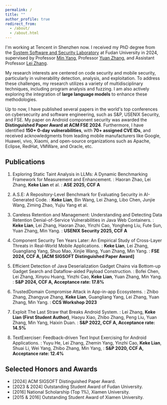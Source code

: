 ```yaml
---
permalink: /
title: ""
author_profile: true
redirect_from: 
  - /about/
  - /about.html
---
```

I'm working at Tencent in Shenzhen now. I received my PhD degree from the [System Software and Security Laboratory](https://secsys.fudan.edu.cn/) at Fudan University in 2024, supervised by Professor [Min Yang](https://secsys.fudan.edu.cn/members/faculty/ym/), Professor [Yuan Zhang](https://yuanxzhang.github.io/), and Assistant Professor [Lei Zhang](https://zxlfd.github.io/). 

<!-- I completed my Bachelor's degree from Xiamen University in 2018. -->

My research interests are centered on code security and mobile security, particularly in vulnerability detection, analysis, and exploitation. To address these challenges, my research utilizes a variety of multidisciplinary techniques, including program analysis and fuzzing. I am also actively exploring the integration of **large language models** to enhance these methodologies.

Up to now, I have published several papers in the world's top conferences on cybersecurity and software engineering, such as S&P, USENIX Security, and FSE. My paper on Android component security was awarded the **Distinguished Paper Award at ACM FSE 2024**.
Furthermore, I have identified **150+ 0-day vulnerabilities**, with **70+ assigned CVE IDs**, and received acknowledgments from leading mobile manufacturers like Google, Huawei, vivo, Xiaomi, and open-source organizations such as Apache, Eclipse, RedHat, VMWare, and Oracle, etc.

<!-- In the field of mobile security, I have received **acknowledgments and high-severity vulnerability recognitions from Google** and reported vulnerabilities to well-known mobile manufacturers such as **Huawei, vivo, and Xiaomi**. In the realm of open-source software, I have received **acknowledgments** from leading open-source project organizations, including **Apache, Eclipse, RedHat, VMWare, and Oracle**. -->

<!-- ## News
* [2025/01] One paper accepted by USENIX Security 2025! 
* [2024/06] Our paper received the **ACM SIGSOFT Distinguished Paper Award** at FSE 2024! -->


<!-- ## Background

* Fudan University &nbsp;(Ph.D. Candidate, Computer Science) &nbsp;&nbsp;&nbsp;&nbsp;&nbsp;&nbsp;&nbsp;&nbsp;&nbsp;&nbsp;&nbsp;&nbsp;&nbsp;&nbsp;&nbsp;&nbsp;&nbsp;&nbsp;&nbsp;&nbsp;&nbsp;&nbsp;&nbsp;&nbsp; 2018.09 - now
* Xiamen University (B.E. Software Engineering)    &nbsp;&nbsp;&nbsp;&nbsp;&nbsp;&nbsp;&nbsp;&nbsp;&nbsp;&nbsp;&nbsp;&nbsp;&nbsp;&nbsp;&nbsp;&nbsp;&nbsp;&nbsp;&nbsp;&nbsp;&nbsp;&nbsp;&nbsp;&nbsp;&nbsp;&nbsp;&nbsp;&nbsp;&nbsp;&nbsp;&nbsp;&nbsp;&nbsp;&nbsp;&nbsp;&nbsp;&nbsp;&nbsp;&nbsp;&nbsp;2014.09 - 2018.06 -->



## Publications

1. Exploring Static Taint Analysis in LLMs: A Dynamic Benchmarking Framework for Measurement and Enhancement.
  :    Haoran Zhao, Lei Zhang, **Keke Lian** et al.
  :    **ASE 2025, CCF A**


2. A.S.E: A Repository-Level Benchmark for Evaluating Security in AI-Generated Code.
  :    **Keke Lian**, Bin Wang, Lei Zhang, Libo Chen, Junjie Wang, Ziming Zhao, Yujiu Yang et al.


2. Careless Retention and Management: Understanding and Detecting Data Retention Denial-of-Service Vulnerabilities in Java Web Containers.
  :    **Keke Lian**, Lei Zhang, Haoran Zhao, Yinzhi Cao, Yongheng Liu, Fute Sun, Yuan Zhang, Min Yang.
  :    **USENIX Security 2025, CCF A**


1. Component Security Ten Years Later: An Empirical Study of Cross-Layer Threats in Real-World Mobile Applications.
  :    **Keke Lian**, Lei Zhang, Guangliang Yang, Shuo Mao, Xinjie Wang, Yuan Zhang, Min Yang.
  :    **FSE 2024, CCF A, [ACM SIGSOFT Distinguished Paper Award]**


1. Efficient Detection of Java Deserialization Gadget Chains via Bottom-up Gadget Search and Dataflow-aided Payload Construction.
  :    Bofei Chen, Lei Zhang, Xinyou Huang, Yinzhi Cao, **Keke Lian**, Yuan Zhang, Min Yang.
  :    **S&P 2024, CCF A, Acceptance rate: 17.8%**


3. TrustedDomain Compromise Attack in App-in-app Ecosystems.
  :    Zhibo Zhang, Zhangyue Zhang, **Keke Lian**, Guangliang Yang, Lei Zhang, Yuan Zhang, Min Yang.
  :    **CCS Workshop 2023**


4. Exploit The Last Straw that Breaks Android System.
  :    Lei Zhang, **Keke Lian (First Student Author)**, Haoyu Xiao, Zhibo Zhang, Peng Liu, Yuan Zhang, Min Yang, Haixin Duan.
  :    **S&P 2022, CCF A, Acceptance rate: 14.5%**


5. TextExerciser: Feedback-driven Text Input Exercising for Android Applications.
  :    Yuyu He, Lei Zhang, Zhemin Yang, Yinzhi Cao, **Keke Lian**, Shuai Li, Wei Yang, Zhibo Zhang, Min Yang,
  :    **S&P 2020, CCF A, Acceptance rate: 12.4%**




## Selected Honors and Awards

* [2024] ACM SIGSOFT Distinguished Paper Award.
* [2023 & 2024] Outstanding Student Award of Fudan University.
* [2016] National Scholarship (Top 1%), Xiamen University.
* [2015 & 2016] Outstanding Student Award of Xiamen University.